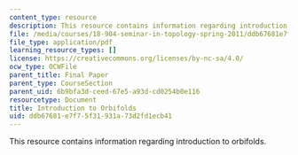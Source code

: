 ```yaml
---
content_type: resource
description: This resource contains information regarding introduction to orbifolds.
file: /media/courses/18-904-seminar-in-topology-spring-2011/ddb67681e7f75f31931a73d2fd1ecb41_MIT18_904S11_finlOrbifolds.pdf
file_type: application/pdf
learning_resource_types: []
license: https://creativecommons.org/licenses/by-nc-sa/4.0/
ocw_type: OCWFile
parent_title: Final Paper
parent_type: CourseSection
parent_uid: 6b9bfa3d-ceed-67e5-a93d-cd0254b0e116
resourcetype: Document
title: Introduction to Orbifolds
uid: ddb67681-e7f7-5f31-931a-73d2fd1ecb41
---
```

This resource contains information regarding introduction to orbifolds.